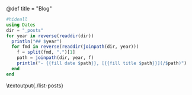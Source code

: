 @def title = "Blog"

```julia:./list-posts.jl
#hideall
using Dates
dir = "_posts"
for year in reverse(readdir(dir))
  println("## $year")
  for fmd in reverse(readdir(joinpath(dir, year)))
    f = split(fmd, ".")[1]
    path = joinpath(dir, year, f)
    println("- {{fill date $path}}, [{{fill title $path}}](/$path)")
  end
end
```

\textoutput{./list-posts}

